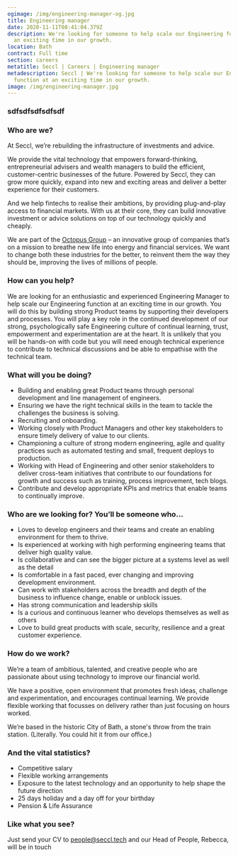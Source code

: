 ```yaml
---
ogimage: /img/engineering-manager-og.jpg
title: Engineering manager
date: 2020-11-11T08:41:04.379Z
description: We're looking for someone to help scale our Engineering function at
  an exciting time in our growth.
location: Bath
contract: Full time
section: careers
metatitle: Seccl | Careers | Engineering manager
metadescription: Seccl | We're looking for someone to help scale our Engineering
  function at an exciting time in our growth.
image: /img/engineering-manager.jpg
---
```

### sdfsdfsdfsdfsdf

### Who are we?

At Seccl, we’re rebuilding the infrastructure of investments and advice.

We provide the vital technology that empowers forward-thinking, entrepreneurial advisers and wealth managers to build the efficient, customer-centric businesses of the future. Powered by Seccl, they can grow more quickly, expand into new and exciting areas and deliver a better experience for their customers.

And we help fintechs to realise their ambitions, by providing plug-and-play access to financial markets. With us at their core, they can build innovative investment or advice solutions on top of our technology quickly and cheaply.

We are part of the <a href="https://www.octopusgroup.com" target="blank">Octopus Group</a> – an innovative group of companies that’s on a mission to breathe new life into energy and financial services. We want to change both these industries for the better, to reinvent them the way they should be, improving the lives of millions of people.

### How can you help?

We are looking for an enthusiastic and experienced Engineering Manager to help scale our Engineering function at an exciting time in our growth.  You will do this by building strong Product teams by supporting their developers and processes.  You will play a key role in the continued development of our strong, psychologically safe Engineering culture of continual learning, trust, empowerment and experimentation are at the heart.  It is unlikely that you will be hands-on with code but you will need enough technical experience to contribute to technical discussions and be able to empathise with the technical team.

### What will you be doing?

* Building and enabling great Product teams through personal development and line management of engineers.
* Ensuring we have the right technical skills in the team to tackle the challenges the business is solving.
* Recruiting and onboarding.
* Working closely with Product Managers and other key stakeholders to ensure timely delivery of value to our clients.
* Championing a culture of strong modern engineering, agile and quality practices such as automated testing and small, frequent deploys to production.
* Working with Head of Engineering and other senior stakeholders to deliver cross-team initiatives that contribute to our foundations for growth and success such as training, process improvement, tech blogs.
* Contribute and develop appropriate KPIs and metrics that enable teams to continually improve.

### Who are we looking for? You’ll be someone who…

* Loves to develop engineers and their teams and create an enabling environment for them to thrive.
* Is experienced at working with high performing engineering teams that deliver high quality value.
* Is collaborative and can see the bigger picture at a systems level as well as the detail
* Is comfortable in a fast paced, ever changing and improving development environment.
* Can work with stakeholders across the breadth and depth of the business to influence change, enable or unblock issues.
* Has strong communication and leadership skills
* Is a curious and continuous learner who develops themselves as well as others
* Love to build great products with scale, security, resilience and a great customer experience.

### How do we work?

We’re a team of ambitious, talented, and creative people who are passionate about using technology to improve our financial world.

We have a positive, open environment that promotes fresh ideas, challenge and experimentation, and encourages continual learning. We provide flexible working that focusses on delivery rather than just focusing on hours worked.

We’re based in the historic City of Bath, a stone's throw from the train station. (Literally. You could hit it from our office.)

### And the vital statistics?

* Competitive salary
* Flexible working arrangements
* Exposure to the latest technology and an opportunity to help shape the future direction
* 25 days holiday and a day off for your birthday
* Pension & Life Assurance

### Like what you see?

Just send your CV to <a href="mailto:people@seccl.tech?subject=Engineering manager" class="link">people@seccl.tech</a> and our Head of People, Rebecca, will be in touch